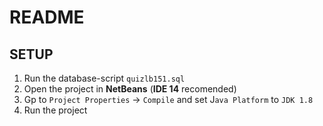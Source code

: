 # README

## SETUP

1. Run the database-script `quizlb151.sql`
2. Open the project in **NetBeans** (**IDE 14** recomended)
3. Gp to `Project Properties` -> `Compile`  and set  J`ava Platform` to `JDK 1.8`
4. Run the project